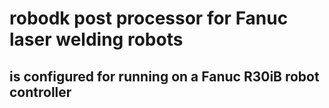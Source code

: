 # robodk post processor for Fanuc laser welding robots

## is configured for running on a Fanuc R30iB robot controller
